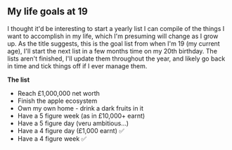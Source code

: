 ## My life goals at 19

I thought it'd be interesting to start a yearly list I can compile of the things I want to accomplish in my life, which I'm presuming will change as I grow up.  As the title suggests, this is the goal list from when I'm 19 (my current age), I'll start the next list in a few months time on my 20th birthday.  The lists aren't finished, I'll update them throughout the year, and likely go back in time and tick things off if I ever manage them.

**The list**
-   Reach £1,000,000 net worth
-   Finish the apple ecosystem
-   Own my own home - drink a dark fruits in it
-   Have a 5 figure week (as in £10,000+ earnt)
-   Have a 5 figure day (veru ambitious...)
-   Have a 4 figure day (£1,000 earnt) ✅
-   Have a 4 figure week ✅
